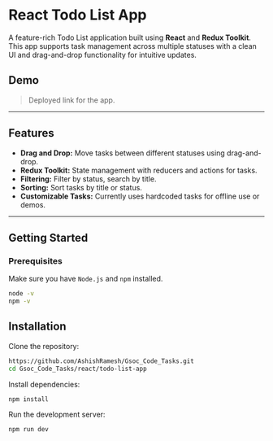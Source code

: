 # React Todo List App

A feature-rich Todo List application built using **React** and **Redux Toolkit**. This app supports task management across multiple statuses with a clean UI and drag-and-drop functionality for intuitive updates.

## Demo


> Deployed link for the app.

---

## Features

- **Drag and Drop:** Move tasks between different statuses using drag-and-drop.
- **Redux Toolkit:** State management with reducers and actions for tasks.
- **Filtering:** Filter by status, search by title.
- **Sorting:** Sort tasks by title or status.
- **Customizable Tasks:** Currently uses hardcoded tasks for offline use or demos.

---

## Getting Started

### Prerequisites

Make sure you have `Node.js` and `npm` installed.

```bash
node -v
npm -v
```

## Installation

Clone the repository:

```bash
https://github.com/AshishRamesh/Gsoc_Code_Tasks.git
cd Gsoc_Code_Tasks/react/todo-list-app
```

Install dependencies:
```bash
npm install
```

Run the development server:
```bash
npm run dev
```
 
